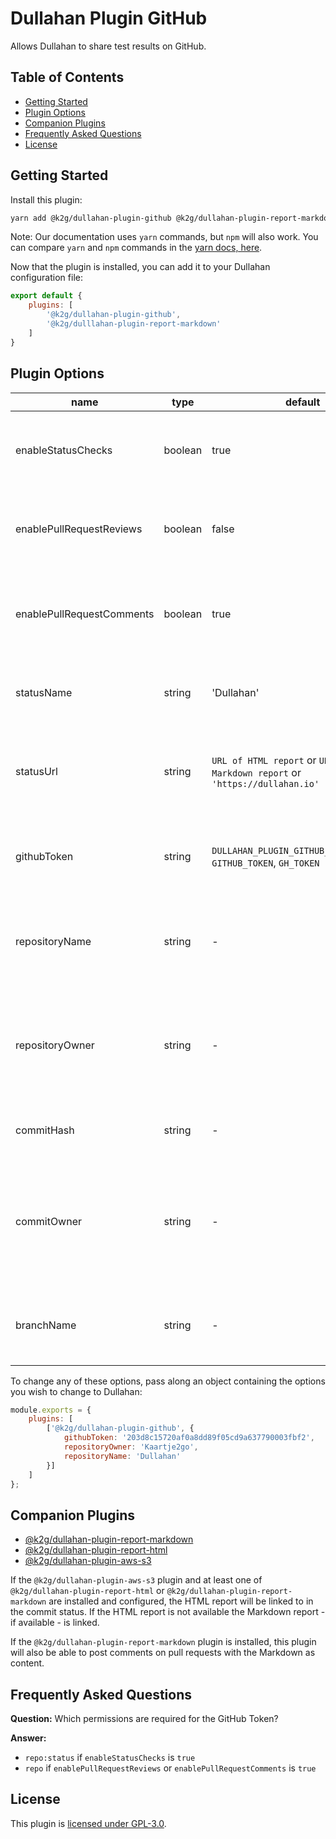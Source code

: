 # Dullahan Plugin GitHub
Allows Dullahan to share test results on GitHub.

## Table of Contents
- [Getting Started](#getting-started)
- [Plugin Options](#plugin-options)
- [Companion Plugins](#companion-plugins)
- [Frequently Asked Questions](#frequently-asked-questions)
- [License](#license)

## Getting Started
Install this plugin:
```bash
yarn add @k2g/dullahan-plugin-github @k2g/dullahan-plugin-report-markdown
```

Note: Our documentation uses `yarn` commands, but `npm` will also work. You can compare `yarn` and `npm` commands in the [yarn docs, here](https://yarnpkg.com/en/docs/migrating-from-npm#toc-cli-commands-comparison).

Now that the plugin is installed, you can add it to your Dullahan configuration file:
```js
export default {
    plugins: [
        '@k2g/dullahan-plugin-github',
        '@k2g/dulllahan-plugin-report-markdown'
    ]
}
```

## Plugin Options
| name | type | default | description |
| --- | --- | --- | :--- |
| enableStatusChecks | boolean | true | Enable or disable the submitting of commit status checks |
| enablePullRequestReviews | boolean | false | Enable or disable the submitting of reviews on pull requests |
| enablePullRequestComments | boolean | true | Enable or disable the submitting of comments on pull requests |
| statusName | string | 'Dullahan' | The name for the status to show in GitHub |
| statusUrl | string | `URL of HTML report` or `URL of Markdown report` or `'https://dullahan.io'` | The URL used for the "Details" link on a commit status |
| githubToken | string | `DULLAHAN_PLUGIN_GITHUB_GITHUB_TOKEN`, `GITHUB_TOKEN`, `GH_TOKEN` | The personal access token for GitHub to use |
| repositoryName | string | - | The name of the repository (ex: Dullahan for this repository) |
| repositoryOwner | string | - | The name of the owner of the repository (ex: Kaartje2go for this repository) |
| commitHash | string | - | The target commit's SHA-1 hash |
| commitOwner | string | - | The name of the owner of the commit, only needed if the pull request originates from a fork |
| branchName | string | - | The name of the source branch of the pull request |

To change any of these options, pass along an object containing the options you wish to change to Dullahan:
```js
module.exports = {
    plugins: [
        ['@k2g/dullahan-plugin-github', {
            githubToken: '203d8c15720af0a8dd89f05cd9a637790003fbf2',
            repositoryOwner: 'Kaartje2go',
            repositoryName: 'Dullahan'
        }]
    ]
};
```
## Companion Plugins
* [@k2g/dullahan-plugin-report-markdown](../dullahan-plugin-report-markdown)
* [@k2g/dullahan-plugin-report-html](../dullahan-plugin-report-html)
* [@k2g/dullahan-plugin-aws-s3](../dullahan-plugin-aws-s3)

If the `@k2g/dullahan-plugin-aws-s3` plugin and at least one of `@k2g/dullahan-plugin-report-html` or `@k2g/dullahan-plugin-report-markdown` are installed and configured, the HTML report will be linked to in the commit status. If the HTML report is not available the Markdown report - if available - is linked.

If the `@k2g/dullahan-plugin-report-markdown` plugin is installed, this plugin will also be able to post comments on pull requests with the Markdown as content.

## Frequently Asked Questions
**Question:** Which permissions are required for the GitHub Token?

**Answer:**
* `repo:status`  if `enableStatusChecks` is `true`
* `repo` if `enablePullRequestReviews` or `enablePullRequestComments` is `true`

## License

This plugin is [licensed under GPL-3.0](./LICENSE).
